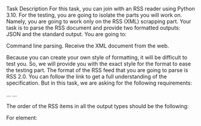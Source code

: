 Task Description
For this task, you can join with an RSS reader using Python 3.10.
For the testing, you are going to isolate the parts you will work on. Namely, you are going to work only on the RSS (XML) scrapping part. Your task is to parse the RSS document and provide two formatted outputs: JSON and the standard output.
You are going to:

Command line parsing.
Receive the XML document from the web.

Because you can create your own style of formatting, it will be difficult to test you. So, we will provide you with the exact style for the format to ease the testing part.
The format of the RSS feed that you are going to parse is RSS 2.0. You can follow the link to get a full understanding of the specification. But in this task, we are asking for the following requirements:

<channel>...</channel> <!-- Required tags are <title>, <link>, <description>  but we are asking you to be able to parse <title>, <link>, <description>, <category>, <language>, <lastBuildDate>, <managingEditor>, <pubDate>, <item> -->
<item>...</item> <!-- All of the fields here are optional, but each item should have at least <title> or <description>, but for the purposes of the test we are asking to be able to parse <title>, <author>, <pubDate>, <link>, <category>, <description> -->


The order of the RSS items in all the output types should be the following:

For <channel> element:

<title>
<link>
<lastBuildDate>
<pubDate>
<language>

<category> for category in categories

<managinEditor>
<description>

<item> for item in items



For <item> element:

<title>
<author>
<pubDate>
<link>
<category>
<description>



The CLI is going to have the following interface. You can use it for testing purposes when you develop XML document parsing.

usage: rss_reader.py [-h] [--json] [--limit LIMIT]
                    source

Pure Python command-line RSS reader.

positional arguments:
 source         RSS URL

optional arguments:
 -h, --help     show this help message and exit
 --json         Print result as JSON in stdout
 --limit LIMIT  Limit news topics if this parameter is provided



Command Line Arguments

If the limit is not specified, then the user should get all available feeds.
If the limit is larger than the feed size, then the user should get all available news.
The limit argument should also affect JSON generation
In the case of using the --json argument, your utility should convert the news into the JSON format.


Console Output:

For <channel> element:


<title> is equal to Feed

<link> is equal to Link

<lastBuildDate> is equal to Last Build Date

<pubDate> is equal to Publish Date

<language> is equal to Language

<category> for category in categories is equal to Categories: category1, category2

<managinEditor> is equal to Editor

<description> is equal to Description

<item> for item in items each item is separated by a custom separator, and all items within except for the description are stuck together.


For <item> element:


<title> is equal to Title

<author> is equal to Author

<pubDate> is equal to Published

<link> is equal to Link

<category> is equal to Categories: category1, category2

<description> is on a separate line without any name.



For the console output you are looking for the order of things – channel items go first and then the other items. You should also have a space between the channel elements and items. Also, the description within the item should be on the new line, separated by space. For example:

Feed: Yahoo News - Latest News & Headlines
Link: https://news.yahoo.com/rss
Description: Yahoo news description

Title: Nestor heads into Georgia after tornados damage Florida
Published: Sun, 20 Oct 2019 04:21:44 +0300
Link: https://news.yahoo.com/wet-weekend-tropical-storm-warnings-131131925.html

Nestor raced across Georgia as a post-tropical cyclone late Saturday, hours after the former tropical storm spawned a tornado that damaged homes and a school in central Florida while sparing areas of the Florida Panhandle devastated one year earlier by Hurricane Michael. The storm made landfall Saturday on St. Vincent Island, a nature preserve off Florida's northern Gulf Coast in a lightly populated area of the state, the National Hurricane Center said. Nestor was expected to bring 1 to 3 inches of rain to drought-stricken inland areas on its march across a swath of the U.S. Southeast... <--- !!! THIS IS DESCRIPTION !!!

Title: Some Other Title
Published: Sun, 20 Oct 2019 04:21:44 +0300
Link: https://some.other.link/some-other-news


Some other new cool information. <--- !!! THIS IS DESCRIPTION



JSON Output:
For the JSON output, you are looking for the exact names of the tags. Ask for the pretty output:

{
  "title": "Yahoo News - Latest News & Headlines",
  "link": "https://news.yahoo.com/rss",
  "description": "Yahoo news description",
  "items": [
    {
      "title": "Nestor heads into Georgia after tornados damage Florida",
      "pubDate": "Sun, 20 Oct 2019 04:21:44 +0300",
      "link": "https://some.other.link/some-other-news",
      "description": "Nestor raced across Georgia as a post-tropical cyclone late Saturday, hours after the former tropical storm spawned a tornado that damaged homes and a school in central Florida while sparing areas of the Florida Panhandle devastated one year earlier by Hurricane Michael. The storm made landfall Saturday on St. Vincent Island, a nature preserve off Florida's northern Gulf Coast in a lightly populated area of the state, the National Hurricane Center said. Nestor was expected to bring 1 to 3 inches of rain to drought-stricken inland areas on its march across a swath of the U.S. Southeast..."
    },
    {
      "title": "Some other title",
      "pubDate": "Sun, 20 Oct 2019 04:21:44 +0300",
      "link": "https://some.other.link/some-other-news",
      "description": "Some other new cool information."
    }
  ]
}


You should have an indent to be equal to two spaces.


Ensure that your app has no encoding issues (meaning symbols like &#39, etc.) when printing news to stdout.
Ensure that your app has no encoding issues (meaning symbols like &#39, etc.) when printing news to stdout in JSON format.
The limit argument should also affect JSON generation.
*It is preferable to have different custom exceptions for different situations (if needed).
